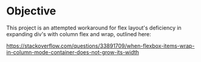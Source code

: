 # Objective

This project is an attempted workaround for flex layout's deficiency in expanding div's with column flex and wrap, outlined here:

https://stackoverflow.com/questions/33891709/when-flexbox-items-wrap-in-column-mode-container-does-not-grow-its-width
